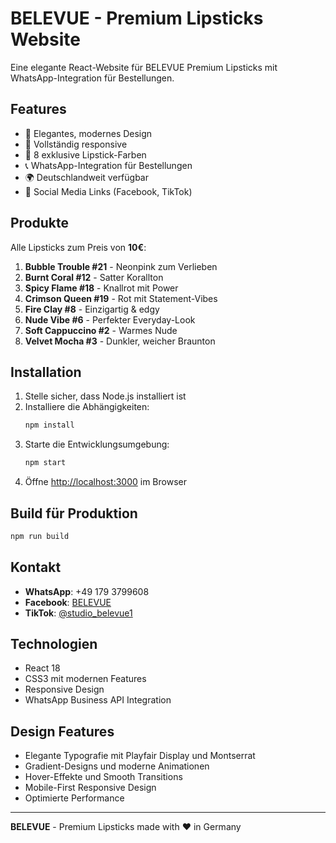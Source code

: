 # BELEVUE - Premium Lipsticks Website

Eine elegante React-Website für BELEVUE Premium Lipsticks mit WhatsApp-Integration für Bestellungen.

## Features

- 🎨 Elegantes, modernes Design
- 📱 Vollständig responsive
- 💄 8 exklusive Lipstick-Farben
- 📞 WhatsApp-Integration für Bestellungen
- 🌍 Deutschlandweit verfügbar
- 🔗 Social Media Links (Facebook, TikTok)

## Produkte

Alle Lipsticks zum Preis von **10€**:

1. **Bubble Trouble #21** - Neonpink zum Verlieben
2. **Burnt Coral #12** - Satter Korallton
3. **Spicy Flame #18** - Knallrot mit Power
4. **Crimson Queen #19** - Rot mit Statement-Vibes
5. **Fire Clay #8** - Einzigartig & edgy
6. **Nude Vibe #6** - Perfekter Everyday-Look
7. **Soft Cappuccino #2** - Warmes Nude
8. **Velvet Mocha #3** - Dunkler, weicher Braunton

## Installation

1. Stelle sicher, dass Node.js installiert ist
2. Installiere die Abhängigkeiten:
   ```bash
   npm install
   ```
3. Starte die Entwicklungsumgebung:
   ```bash
   npm start
   ```
4. Öffne [http://localhost:3000](http://localhost:3000) im Browser

## Build für Produktion

```bash
npm run build
```

## Kontakt

- **WhatsApp**: +49 179 3799608
- **Facebook**: [BELEVUE](https://www.facebook.com/belevue1?_rdr)
- **TikTok**: [@studio_belevue1](https://www.tiktok.com/@studio_belevue1)

## Technologien

- React 18
- CSS3 mit modernen Features
- Responsive Design
- WhatsApp Business API Integration

## Design Features

- Elegante Typografie mit Playfair Display und Montserrat
- Gradient-Designs und moderne Animationen
- Hover-Effekte und Smooth Transitions
- Mobile-First Responsive Design
- Optimierte Performance

---

**BELEVUE** - Premium Lipsticks made with ❤️ in Germany 